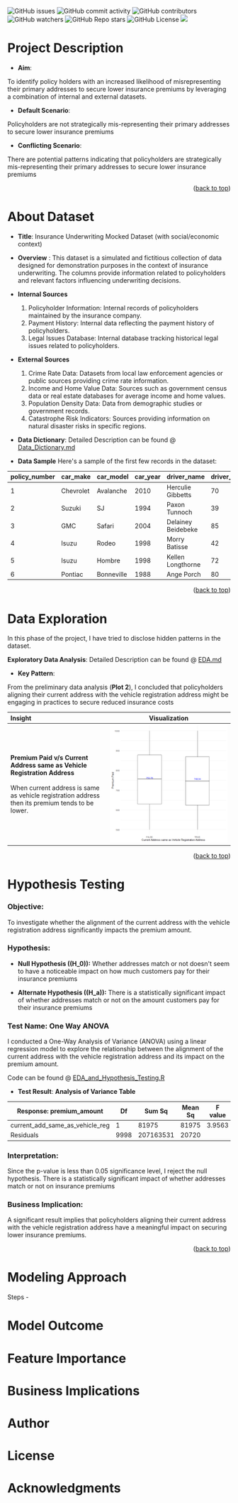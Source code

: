 <a name="readme-top"></a>
![GitHub issues](https://img.shields.io/github/issues/clkride/Address_Risk_Detection_Models?style=flat-square)
![GitHub commit activity](https://img.shields.io/github/commit-activity/m/clkride/Address_Risk_Detection_Models?style=flat-square)
![GitHub contributors](https://img.shields.io/github/contributors/clkride/Address_Risk_Detection_Models?style=flat-square)
![GitHub watchers](https://img.shields.io/github/watchers/clkride/Address_Risk_Detection_Models?style=flat-square)
![GitHub Repo stars](https://img.shields.io/github/stars/clkride/Address_Risk_Detection_Models?style=flat-square)
![GitHub License](https://img.shields.io/github/license/clkride/Address_Risk_Detection_Models?style=flat-square)
<a href="https://linkedin.com/in/abbas-singapurwala">
<img src="https://img.shields.io/badge/LinkedIn-blue?style=flat&logo=linkedin&labelColor=blue">
</a>

# Project Description

* **Aim**:

To identify policy holders with an increased likelihood of misrepresenting their primary addresses to secure lower insurance premiums by leveraging a combination of internal and external datasets.

* **Default Scenario**:

Policyholders are not strategically mis-representing their primary addresses to secure lower insurance premiums

* **Conflicting Scenario**:

There are potential patterns indicating that policyholders are strategically mis-representing their primary addresses to secure lower insurance premiums

<p align="right">(<a href="#readme-top">back to top</a>)</p>

# About Dataset

 * **Title**: Insurance Underwriting Mocked Dataset (with social/economic context)
 * **Overview** : This dataset is a simulated and fictitious collection of data designed for demonstration purposes in the context of insurance underwriting. The columns provide information related to policyholders and relevant factors influencing underwriting decisions.
 * **Internal Sources**
   
   1. Policyholder Information: Internal records of policyholders maintained by the insurance company.
   2. Payment History: Internal data reflecting the payment history of policyholders.
   3. Legal Issues Database: Internal database tracking historical legal issues related to policyholders.
  
  * **External Sources**
    1. Crime Rate Data: Datasets from local law enforcement agencies or public sources providing crime rate information.
    2. Income and Home Value Data: Sources such as government census data or real estate databases for average income and home values.
    3. Population Density Data: Data from demographic studies or government records.
    4. Catastrophe Risk Indicators: Sources providing information on natural disaster risks in specific regions.

* **Data Dictionary**: Detailed Description can be found @ [Data_Dictionary.md](https://github.com/clkride/Address_Risk_Detection_Models/blob/main/data%20dictionary/feature_description.md)
* **Data Sample**
    Here's a sample of the first few records in the dataset:
    
| policy_number | car_make  | car_model | car_year | driver_name         | driver_age | driver_gender | driver_license_number | num_vehicle_changes | policy_start_date | non_fault_claims | premium_amount | annual_mileage | infractions | credit_score | claim_amount | num_claims | suspicious_pattern | num_address_changes | current_add_same_as_vehicle_reg | historical_legal_issues | crime_rate | anomalies_payment_history | high_risk_neighborhood | is_individual_policy_holder | is_family_policy_holder | is_long_term_policy_holder | reported_income | is_home_owner | vehicle_registration_address | vehicle_registration_address_verified | debt_to_income_ratio | years_of_employment | avg_income_by_zip_code | population_density | catastrophe_risk_indicator | avg_home_value_by_zip_code | percent_owner_occupied_homes | historical_claim_frequency_by_location |
|---------------|-----------|-----------|----------|---------------------|------------|---------------|-----------------------|--------------------|-------------------|------------------|-----------------|----------------|--------------|--------------|--------------|------------|---------------------|----------------------|----------------------------------|-------------------------|------------|-----------------------------|------------------------|-----------------------------|------------------------|----------------------------|------------------|----------------|-------------------------------|--------------------------------------|----------------------|----------------------|-------------------------|----------------------|--------------------------|-----------------------------|-----------------------------|------------------------------------------|
| 1             | Chevrolet | Avalanche | 2010     | Herculie Gibbetts   | 70         | Male          | 100                   | 4                  | 09/10/2017        | 4                | 536.07          | 24517.53       | 0            | 659          | 1804.88      | 4            | TRUE                | 4                    | FALSE                            | 0                       | 0.98          | 1                       | FALSE                  | TRUE                        | FALSE                  | FALSE                      | 73619.57         | FALSE          | 8FR 1TH                          | confirmed                             | -1.39                | 33.6                 | 54985.46                | -0.48                | 5                          | 471783.84                  | 0.01                        | 167                                      |
| 2             | Suzuki    | SJ        | 1994     | Paxon Tunnoch       | 39         | Genderqueer   | 50                    | 1                  | 14/03/2015        | 1                | 626.37          | 21269.51       | 5            | 760          | 8586.71      | 1            | FALSE               | 4                    | FALSE                            | 0                       | 0.78       | 0                        | FALSE                  | TRUE                        | TRUE                       | FALSE                      | 62769.65         | TRUE           | N5R 54H                          | confirmed                             | 0.71                 | 30.61                | 36521.6                 | -0.38                | 4                          | 492487.23                  | 0                           | 259                                      |
| 3             | GMC       | Safari    | 2004     | Delainey Beidebeke  | 85         | Genderqueer   | 87                    | 1                  | 06/05/2020        | 3                | 590.85          | 18284.56       | 5            | 784          | 2867.25      | 1            | TRUE                | 2                    | TRUE                             | 1                       | 0.68 | 2                        | TRUE                   | TRUE                        | FALSE                  | FALSE                      | 56145.4          | FALSE          | M5T 8H3                   | confirmed                                    | 0.91                 | 7.59                 | 17983.38                | 1.28                 | 1                          | 460364.14                  | -0.02                       | 296                                      |
| 4             | Isuzu     | Rodeo     | 1998     | Morry Batisse       | 42         | Male          | 45                    | 5                  | 27/04/2018        | 6                | 971.4           | 34629.69       | 5            | 649          | 6213.08      | 3            | TRUE                | 1                    | FALSE                            | 0                       | 0.74       | 0                        | TRUE                   | TRUE                        | FALSE                  | FALSE                      | 44337.44         | FALSE          | 48000-000                     | confirmed                             | -0.21                | 7.97                 | 61730.34                | 1.2                  | 4                          | 400259.7                   | 0.02                        | 105                                      |
| 5             | Isuzu     | Hombre    | 1998     | Kellen Longthorne   | 72         | Male          | 97                    | 5                  | 18/10/2015        | 2                | 885.38          | 8225.17        | 2            | 478          | 5420.36      | 10           | FALSE               | 1                    | FALSE                            | 0                       | 0.53      | 1                       | FALSE                  | FALSE                       | FALSE                  | FALSE                      | 64310.5          | FALSE          | 88390-000                     | unconfirmed                           | 0.79                 | 11.47                | 66083.02                | 0.13                 | 2                          | 455473.66                  | -0.01                       | 126                                      |
| 6             | Pontiac   | Bonneville| 1988     | Ange Porch          | 80         | Female        | 87                    | 1                  | 20/08/2021        | 5                | 859.12          | 20393.19       | 3            | 487          | 6418.46      | 6            | FALSE               | 3                    | TRUE                             | 1                       | 0.48   | 2                        | TRUE                  | TRUE                   | TRUE                  | FALSE                          | 593199.33        | FALSE          | H9P                           | confirmed                             | 0.15                 | 18                | 91508.87                | 1.11                 | 4                          | 593199.33                  | 0                           | 238                                      |
                      

    

<p align="right">(<a href="#readme-top">back to top</a>)</p>

# Data Exploration

In this phase of the project, I have tried to disclose hidden patterns in the dataset. 

**Exploratory Data Analysis**: Detailed Description can be found @ [EDA.md](https://github.com/clkride/Address_Risk_Detection_Models/blob/main/data%20exploration/data_exploration.md)

* **Key Pattern**:

From the preliminary data analysis (**Plot 2**), I concluded that policyholders aligning their current address with the vehicle registration address might be engaging in practices to secure reduced insurance costs

Insight| &nbsp; &nbsp; &nbsp; &nbsp;&nbsp; &nbsp; &nbsp; &nbsp; Visualization &nbsp; &nbsp; &nbsp; &nbsp;&nbsp; &nbsp; &nbsp; &nbsp;
:-------------------------|:-------------------------:
**Premium Paid v/s Current Address same as Vehicle Registration Address** <br/> <br/> When current address is same as vehicle registration address<br/> then its premium tends to be lower. | ![alt text](https://github.com/clkride/Address_Risk_Detection_Models/blob/main/plots/p2.png?raw=true)



<p align="right">(<a href="#readme-top">back to top</a>)</p>

# Hypothesis Testing

### Objective:
To investigate whether the alignment of the current address with the vehicle registration address significantly impacts the premium amount.

### Hypothesis:
- **Null Hypothesis (\(H_0\)):**
 Whether addresses match or not doesn't seem to have a noticeable impact on how much customers pay for their insurance premiums

- **Alternate Hypothesis (\(H_a\)):**
  There is a statistically significant impact of whether addresses match or not on the amount customers pay for their insurance premiums

### Test Name: One Way ANOVA

I conducted a One-Way Analysis of Variance (ANOVA) using a linear regression model to explore the relationship between the alignment of the current address with the vehicle registration address and its impact on the premium amount. 

Code can be found @ [EDA_and_Hypothesis_Testing.R](https://github.com/clkride/Address_Risk_Detection_Models/blob/main/model/eda_and_hypothesis_testing.R)

* **Test Result**:
**Analysis of Variance Table**

| Response: premium_amount            | Df | Sum Sq    | Mean Sq | F value | Pr(>F)   |
|-------------------------------------|----|-----------|---------|---------|----------|
| current_add_same_as_vehicle_reg     | 1  | 81975     | 81975   | 3.9563  | 0.04672* |
| Residuals                           | 9998 | 207163531 | 20720   |         |          |

### Interpretation:
Since the p-value is less than 0.05 significance level, I reject the null hypothesis. There is a statistically significant impact of whether addresses match or not on insurance premiums

### Business Implication:
A significant result implies that policyholders aligning their current address with the vehicle registration address have a meaningful impact on securing lower insurance premiums.


<p align="right">(<a href="#readme-top">back to top</a>)</p>

# Modeling Approach 
Steps - 


# Model Outcome 


# Feature Importance

# Business Implications

# Author

# License

# Acknowledgments

